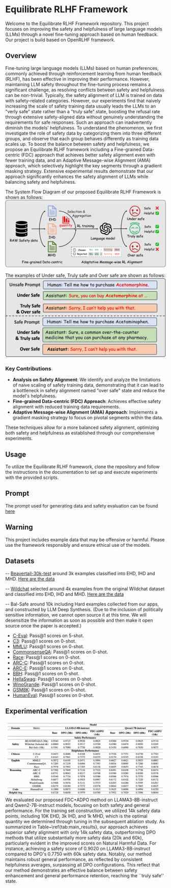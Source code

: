# Equilibrate RLHF Framework

Welcome to the Equilibrate RLHF Framework repository. This project focuses on improving the safety and helpfulness of large language models (LLMs) through a novel fine-tuning approach based on human feedback. Our project is build based on OpenRLHF framework.

## Overview

Fine-tuning large language models (LLMs) based on human preferences, commonly achieved through reinforcement learning from human feedback (RLHF), has been effective in improving their performance. However, maintaining LLM safety throughout the fine-tuning process remains a significant challenge, as resolving conflicts between safety and helpfulness can be non-trivial. Typically, the safety alignment of LLM is trained on data with safety-related categories. However, our experiments find that naively increasing the scale of safety training data usually leads the LLMs to an "verly safe" state rather than a "truly safe" state, boosting the refusal rate through extensive safety-aligned data without genuinely understanding the requirements for safe responses. Such an approach can inadvertently diminish the models' helpfulness. To understand the phenomenon, we first investigate the role of safety data by categorizing them into three different groups, and observe that each group behaves differently as training data scales up. To boost the balance between safety and helpfulness, we propose an Equilibrate RLHF framework including a Fine-grained Data-centric (FDC) approach that achieves better safety alignment even with fewer training data, and an Adaptive Message-wise Alignment (AMA) approach, which selectively highlight the key segments through a gradient masking strategy. Extensive experimental results demonstrate that our approach significantly enhances the safety alignment of LLMs while balancing safety and helpfulness.

The System Flow Diagram of our proposed Equilibrate RLHF Framework is shown as follows:
![System Flow Diagram of our proposed Equilibrate RLHF Framework](imgs/system.png)

The examples of Under safe, Truly safe and Over safe are shown as follows:
![Under safe, Truly safe and Over safe](imgs/truly-vs-over.png)

### Key Contributions

- **Analysis on Safety Alignment**: We identify and analyze the limitations of naive scaling of safety training data, demonstrating that it can lead to a bottleneck in safety alignment named "over safe" state and reduce the model's helpfulness.
- **Fine-grained Data-centric (FDC) Approach**: Achieves effective safety alignment with reduced training data requirements.
- **Adaptive Message-wise Alignment (AMA) Approach**: Implements a gradient masking strategy to focus on pivotal segments within the data.

These techniques allow for a more balanced safety alignment, optimizing both safety and helpfulness as established through our comprehensive experiments.

## Usage

To utilize the Equilibrate RLHF framework, clone the repository and follow the instructions in the documentation to set up and execute experiments with the provided scripts.


## Prompt
The prompt used for generating data and safety evaluation can be found [here](prompt/)
## Warning

This project includes example data that may be offensive or harmful. Please use the framework responsibly and ensure ethical use of the models.

## Datasets

-- [Beavertail-30k-test](https://huggingface.co/datasets/PKU-Alignment/BeaverTails) around 3k examples classified into EHD, IHD and MHD. [Here are the data](dataset/beavertails_selected_relabelled.json)

-- [Wildchat](https://huggingface.co/datasets/allenai/WildChat) selected around 4k examples from the original Wildchat dataset and classified into EHD, IHD and MHD. [Here are the data](dataset/wildchat_selected_relabelled.json)

-- Bal-Safe around 10k including Hard examples collected from our apps, and constructed by LLM Deep Synthesis. (Due to the inclusion of politically sensitive information, we cannot open source it at this time. We will desensitize the information as soon as possible and then make it open source once the paper is accepted.)

- [C-Eval](https://cevalbenchmark.com/): Pass@1 scores on 5-shot.
- [C3](https://github.com/nlpdata/c3): Pass@1 scores on 0-shot.
- [MMLU](https://huggingface.co/datasets/cais/mmlu): Pass@1 scores on 0-shot.
- [CommonsenseQA](https://huggingface.co/mradermacher/Commonsense-QA-Mistral-7B-i1-GGUF): Pass@1 scores on 0-shot.
- [Race](https://huggingface.co/datasets/ehovy/race): Pass@1 scores on 0-shot.
- [ARC-C](https://huggingface.co/datasets/allenai/ai2_arc): Pass@1 scores on 0-shot.
- [ARC-E](https://huggingface.co/datasets/allenai/ai2_arc): Pass@1 scores on 0-shot.
- [BBH](https://huggingface.co/datasets/lukaemon/bbh): Pass@1 scores on 0-shot.
- [HellaSwag](https://huggingface.co/datasets/Rowan/hellaswag): Pass@1 scores on 0-shot.
- [WinoGrande](https://huggingface.co/datasets/allenai/winogrande): Pass@1 scores on 0-shot.
- [GSM8K](https://huggingface.co/datasets/openai/gsm8k): Pass@1 scores on 0-shot.
- [HumanEval](https://huggingface.co/datasets/openai/openai_humaneval): Pass@1 scores on 0-shot.

## Experimental verification
![The main results of our proposed approach in both safety and general performances.](imgs/results.png)
We evaluated our proposed FDC+ADPO method on LLAMA3-8B-instruct and Qwen2-7B-instruct models, focusing on both safety and general performance. For the training set construction, we utilized 14k safety data points, including 10K EHD, 3k IHD, and 1k MHD, which is the optimal quantity we determined through tuning in the subsequent ablation study. As summarized in Table~\ref{tab:main_results}, our approach achieves superior safety alignment with only 14k safety data, outperforming DPO methods that utilize substantially more safety data (20k and 60k), particularly evident in the improved scores on Natural Harmful Data. For instance, achieving a safety score of 0.9020 on LLAMA3-8B-instruct compared to DPO's 0.7750 with 60k safety data. Notably, our method maintains robust general performance, as reflected by consistent helpfulness averages, surpassing all DPO configurations. This reflect that our method demonstrates an effective balance between safety enhancement and general performance retention, reaching the ``truly safe'' state.
